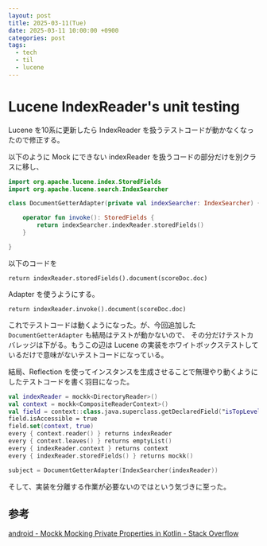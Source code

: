 ```yaml
---
layout: post
title: 2025-03-11(Tue)
date: 2025-03-11 10:00:00 +0900
categories: post
tags:
  - tech
  - til
  - lucene
---
```

# Lucene IndexReader's unit testing
Lucene を10系に更新したら IndexReader を扱うテストコードが動かなくなったので修正する。

以下のように Mock にできない indexReader を扱うコードの部分だけを別クラスに移し、

```kotlin
import org.apache.lucene.index.StoredFields
import org.apache.lucene.search.IndexSearcher

class DocumentGetterAdapter(private val indexSearcher: IndexSearcher) {

    operator fun invoke(): StoredFields {
        return indexSearcher.indexReader.storedFields()
    }

}
```

以下のコードを

```
return indexReader.storedFields().document(scoreDoc.doc)
```

Adapter を使うようにする。

```
return indexReader.invoke().document(scoreDoc.doc)
```

これでテストコードは動くようになった。が、今回追加した `DocumentGetterAdapter` も結局はテストが動かないので、
その分だけテストカバレッジは下がる。もうこの辺は Lucene の実装をホワイトボックステストしているだけで意味がないテストコードになっている。

結局、Reflection を使ってインスタンスを生成させることで無理やり動くようにしたテストコードを書く羽目になった。

```kotlin
val indexReader = mockk<DirectoryReader>()
val context = mockk<CompositeReaderContext>()
val field = context::class.java.superclass.getDeclaredField("isTopLevel")
field.isAccessible = true
field.set(context, true)
every { context.reader() } returns indexReader
every { context.leaves() } returns emptyList()
every { indexReader.context } returns context
every { indexReader.storedFields() } returns mockk()

subject = DocumentGetterAdapter(IndexSearcher(indexReader))
```

そして、実装を分離する作業が必要ないのではという気づきに至った。

## 参考
[android - Mockk Mocking Private Properties in Kotlin - Stack Overflow](https://stackoverflow.com/questions/61786233/mockk-mocking-private-properties-in-kotlin)
